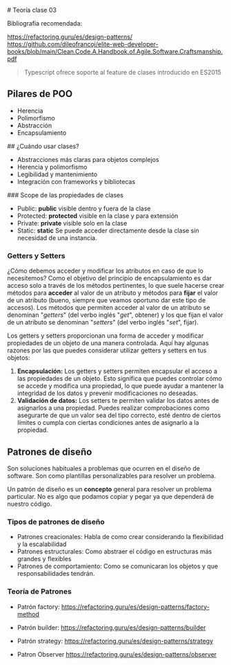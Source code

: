 # Teoría clase 03


Bibliografia recomendada:

https://refactoring.guru/es/design-patterns/
https://github.com/dileofrancoj/elite-web-developer-books/blob/main/Clean.Code.A.Handbook.of.Agile.Software.Craftsmanship.pdf

> Typescript ofrece soporte al feature de clases introducido en ES2015

## Pilares de POO
- Herencia
- Polimorfismo
- Abstracción
- Encapsulamiento

## ¿Cuándo usar clases?
- Abstracciones más claras para objetos complejos
- Herencia y polimorfismo
- Legibilidad y mantenimiento
- Integración con frameworks y bibliotecas

### Scope de las propiedades de clases
- Public: **public** visible dentro y fuera de la clase
- Protected: **protected** visible en la clase y para extensión
- Private: **private** visible solo en la clase
- Static: **static** Se puede acceder directamente desde la clase sin necesidad de una instancia.

### Getters y Setters

¿Cómo debemos acceder y modificar los atributos en caso de que lo necesitemos? Como el objetivo del principio de encapsulamiento es dar acceso solo a través de los métodos pertinentes, lo que suele hacerse crear métodos para **acceder** al valor de un atributo y métodos para **fijar** el valor de un atributo (bueno, siempre que veamos oportuno dar este tipo de accesos). Los métodos que permiten acceder al valor de un atributo se denominan "*getters*" (del verbo inglés "*get*", obtener) y los que fijan el valor de un atributo se denominan "*setters*" (del verbo inglés "*set*", fijar).

Los getters y setters  proporcionan una forma de acceder y modificar propiedades de un objeto de una manera controlada. Aquí hay algunas razones por las que puedes considerar utilizar getters y setters en tus objetos:

1. **Encapsulación:** Los getters y setters permiten encapsular el acceso a las propiedades de un objeto. Esto significa que puedes controlar cómo se accede y modifica una propiedad, lo que puede ayudar a mantener la integridad de los datos y prevenir modificaciones no deseadas.
2. **Validación de datos:** Los setters te permiten validar los datos antes de asignarlos a una propiedad. Puedes realizar comprobaciones como asegurarte de que un valor sea del tipo correcto, esté dentro de ciertos límites o cumpla con ciertas condiciones antes de asignarlo a la propiedad.

## Patrones de diseño

Son soluciones habituales a problemas que ocurren en el diseño de software. Son como plantillas personalizables para resolver un problema.

Un patrón de diseño es un **concepto** general para resolver un problema particular. No es algo que podamos copiar y pegar ya que dependerá de nuestro código.

### Tipos de patrones de diseño

- Patrones creacionales: Habla de como crear considerando la flexibilidad y la escalabilidad
- Patrones estructurales: Como abstraer el código en estructuras más grandes y flexibles
- Patrones de comportamiento: Como se comunicaran los objetos y que responsabilidades tendrán.

### Teoría de Patrones

- Patrón factory:
https://refactoring.guru/es/design-patterns/factory-method

- Patrón builder:
https://refactoring.guru/es/design-patterns/builder

- Patrón strategy:
https://refactoring.guru/es/design-patterns/strategy

- Patron Observer
https://refactoring.guru/es/design-patterns/observer
